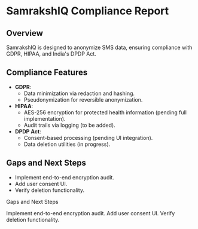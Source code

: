 # SamrakshIQ Compliance Report

## Overview
SamrakshIQ is designed to anonymize SMS data, ensuring compliance with GDPR, HIPAA, and India's DPDP Act.

## Compliance Features
- **GDPR**: 
  - Data minimization via redaction and hashing.
  - Pseudonymization for reversible anonymization.
- **HIPAA**: 
  - AES-256 encryption for protected health information (pending full implementation).
  - Audit trails via logging (to be added).
- **DPDP Act**: 
  - Consent-based processing (pending UI integration).
  - Data deletion utilities (in progress).

## Gaps and Next Steps
- Implement end-to-end encryption audit.
- Add user consent UI.
- Verify deletion functionality.


Gaps and Next Steps

Implement end-to-end encryption audit.
Add user consent UI.
Verify deletion functionality.
